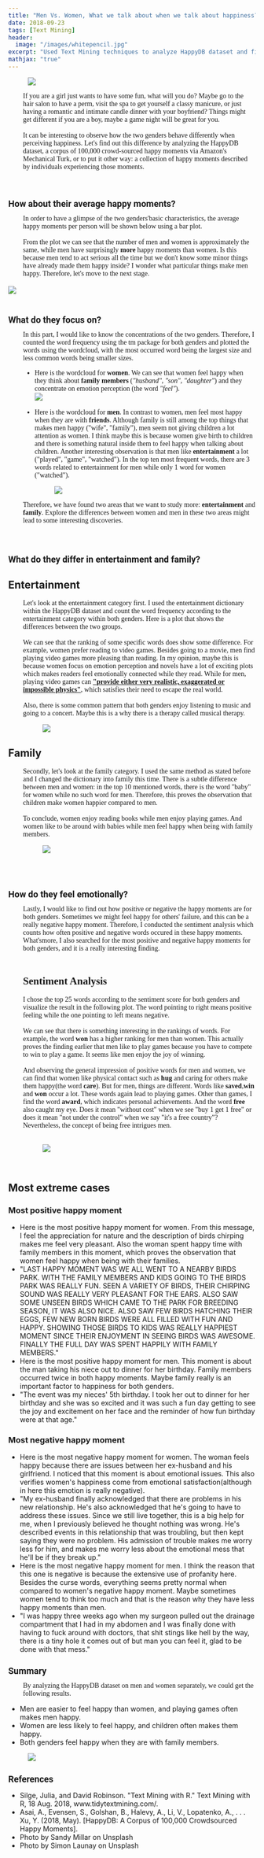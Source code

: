 ```yaml
---
title: "Men Vs. Women, What we talk about when we talk about happiness?"
date: 2018-09-23
tags: [Text Mining]
header:
  image: "/images/whitepencil.jpg"
excerpt: "Used Text Mining techniques to analyze HappyDB dataset and find differences between the reasons that make men and women happy"
mathjax: "true"
---
```


<figure>
  <img src="/images/woman_man.jpg">
</figure>
<div style="font-size:14px;font-family:'Montserrat';margin-left:30px;">

  If you are a girl just wants to have some fun, what will you do? Maybe go to the hair salon to have a perm, visit the spa to get yourself a classy manicure, or just having a romantic and intimate candle dinner with your boyfriend? Things might get different if you are a boy, maybe a game night will be great for you.
<br>
<br>
It can be interesting to observe how the two genders behave differently when perceiving happiness. Let's find out this difference by analyzing the HappyDB dataset, a corpus of 100,000 crowd-sourced happy moments via Amazon's Mechanical Turk, or to put it other way: a collection of happy moments described by individuals experiencing those moments.
</div>
<br>
<h1 style="font-family:'Roboto';font-size:18px;">How about their average happy moments?</h1>
<div style="font-size:14px;font-family:'Montserrat';margin-left:30px;">
In order to have a glimpse of the two genders'basic characteristics, the average happy moments per person will be shown below using a bar plot.
<br>
<br>
From the plot we can see that the number of men and women is approximately the same, while men have surprisingly <strong>more</strong> happy moments than women. Is this because men tend to act serious all the time but we don't know some minor things have already made them happy inside? I wonder what particular things make men happy. Therefore, let's move to the next stage.</div>
<br>
<img src="{{ site.url }}{{ site.baseurl }}/images/gender/gender_general.png">
<br>
<br>
<h1 style="font-family:'Roboto';font-size:18px;">What do they focus on?</h1>
<div style="font-size:14px;font-family:'Montserrat';margin-left:30px;">
In this part, I would like to know the concentrations of the two genders. Therefore, I counted the word frequency using the tm package for both genders and plotted the words using the wordcloud, with the most occurred word being the largest size and less common words being smaller sizes.
<br>
<ul class="thin-text">
<li>Here is the wordcloud for <strong>women</strong>. We can see that women feel happy when they think about <strong>family members</strong> (<i>"husband", "son", "daughter"</i>) and they concentrate on emotion perception (the word <i>"feel"</i>).</li>
<img src="{{ site.url }}{{ site.baseurl }}/images/gender/gender_women.png">
<br>
<br>
<li>Here is the wordcloud for <strong>men</strong>. In contrast to women, men feel most happy when they are with <strong>friends</strong>. Although family is still among the top things that makes men happy ("wife", "family"), men seem not giving children a lot attention as women. I think maybe this is because women give birth to children and there is something natural inside them to feel happy when talking about children. Another interesting observation is that men like <strong>entertainment</strong> a lot ("played", "game", "watched"). In the top ten most frequent words, there are 3 words related to entertainment for men while only 1 word for women ("watched").</li>
<figure>
  <img src="/images/gender/gender_men.png">
</figure>
</ul>
Therefore, we have found two areas that we want to study more: <strong>entertainment</strong> and <strong>family</strong>. Explore the differences between women and men in these two areas might lead to some interesting discoveries.</div>
<br>
<br>
<h1 style="font-family:'Roboto';font-size:18px;">What do they differ in entertainment and family?</h1>
<h2 class="thin-text">Entertainment</h2>
<div style="font-size:14px;font-family:'Montserrat';margin-left:30px;">
Let's look at the entertainment category first. I used the entertainment dictionary within the HappyDB dataset and count the word frequency according to the entertainment category within both genders. Here is a plot that shows the differences between the two groups.
<br>
<br>
We can see that the ranking of some specific words does show some difference. For example, women prefer reading to video games. Besides going to a movie, men find playing video games more pleasing than reading. In my opinion, maybe this is because women focus on emotion perception and novels have a lot of exciting plots which  makes readers feel emotionally connected while they read. While for men, playing video games can  <a href="https://en.wikipedia.org/wiki/Game#Video_games"><strong>"provide either very realistic, exaggerated or impossible physics"</strong></a>, which satisfies their need to escape the real world.
<br>
<br>
 Also, there is some common pattern that both genders enjoy listening to music and going to a concert. Maybe this is a why there is a therapy called musical therapy.
<br>
 <figure>
   <img src="/images/gender/gender_entertain.png">
 </figure>
</div>

<h2 class="thin-text">Family</h2>
<div style="font-size:14px;font-family:'Montserrat';margin-left:30px;">
Secondly, let's look at the family category. I used the same method as stated before and I changed the dictionary into family this time. There is a subtle difference between men and women: in the top 10 mentioned words, there is the word "baby" for women while no such word for men. Therefore, this proves the observation that children make women happier compared to men.
<br>
<br>
 To conclude, women enjoy reading books while men enjoy playing games. And women like to be around with babies while men feel happy when being with family members.
<br>

<figure>
  <img src="/images/gender/gender_family.png">
</figure>
</div>
<br>
<br>


<h1 style="font-family:'Roboto';font-size:18px;">How do they feel emotionally?</h1>
<div style="font-size:14px;font-family:'Montserrat';margin-left:30px;">
Lastly, I would like to find out how positive or negative the happy moments are for both genders. Sometimes we might feel happy for others' failure, and this can be a really negative happy moment. Therefore, I conducted the sentiment analysis which counts how often positive and negative words occured in these happy moments. What'smore, I also searched for the most positive and negative happy moments for both genders, and it is a really interesting finding.
<br>
<br>

<h2 class="thin-text">Sentiment Analysis</h2>
I chose the top 25 words according to the sentiment score for both genders and visualize the result in the following plot. The word pointing to right means positive feeling while the one pointing to left means negative.
<br>
<br>
 We can see that there is something interesting in the rankings of words. For example, the word <strong>won</strong> has a higher ranking for men than women. This actually proves the finding earlier that men like to play games because you have to compete to win to play a game. It seems like men enjoy the joy of winning.
<br>
<br>
 And observing the general impression of positive words for men and women, we can find that women like physical contact such as <strong>hug</strong> and caring for others make them happy(the word <strong>care</strong>). But for men, things are different. Words like <strong>saved</strong>,<strong>win</strong> and <strong>won</strong> occur a lot. These words again lead to playing games. Other than games, I find the word <strong>award</strong>, which indicates personal achievements. And the word <strong>free</strong> also caught my eye. Does it mean "without cost" when we see "buy 1 get 1 free" or does it mean "not under the control" when we say "it's a free country"? Nevertheless, the concept of being free intrigues men.
<br>
<br>
 <figure>
   <img src="/images/gender/newplot.png">
 </figure>
<br>
</div>

<h2 class="thin-text">Most extreme cases</h2>
<h3 class="thin-text">Most positive happy moment</h3>
<ul class="thin-text">

<li>Here is the most positive happy moment for women. From this message, I feel the appreciation for nature and the description of birds chirping makes me feel very pleasant. Also the woman spent happy time with family members in this moment, which proves the observation that women feel happy when being with their families.</li>

<li>"LAST HAPPY MOMENT WAS WE ALL WENT TO A NEARBY BIRDS PARK. WITH THE FAMILY MEMBERS AND KIDS GOING TO THE BIRDS PARK WAS REALLY FUN. SEEN A VARIETY OF BIRDS, THEIR CHIRPING SOUND WAS REALLY VERY PLEASANT FOR THE EARS. ALSO SAW SOME UNSEEN BIRDS WHICH CAME TO THE PARK FOR BREEDING SEASON, IT WAS ALSO NICE. ALSO SAW FEW BIRDS HATCHING THEIR EGGS, FEW NEW BORN BIRDS WERE ALL FILLED WITH FUN AND HAPPY. SHOWING THOSE BIRDS TO KIDS WAS REALLY HAPPIEST MOMENT SINCE THEIR ENJOYMENT IN SEEING BIRDS WAS AWESOME. FINALLY THE FULL DAY WAS SPENT HAPPILY WITH FAMILY MEMBERS."</li>


<li>Here is the most positive happy moment for men. This moment is about the man taking his niece out to dinner for her birthday. Family members occurred twice in both happy moments. Maybe family really is an important factor to happiness for both genders.</li>

<li>"The event was my nieces' 5th birthday. I took her out to dinner for her birthday and she was so excited and it was such a fun day getting to see the joy and excitement on her face and the reminder of how fun birthday were at that age."</li>
</ul>

<h3 class="thin-text">Most negative happy moment</h3>

<ul class="thin-text">

<li>Here is the most negative happy moment for women. The woman feels happy because there are issues between her ex-husband and his girlfriend. I noticed that this moment is about emotional issues. This also verifies women's happiness come from emotional satisfaction(although in here this emotion is really negative).</li>
<li>"My ex-husband finally acknowledged that there are problems in his new relationship. He's also acknowledged that he's going to have to address these issues. Since we still live together, this is a big help for me, when I previously believed he thought nothing was wrong. He's described events in this relationship that was troubling, but then kept saying they were no problem. His admission of trouble makes me worry less for him, and makes me worry less about the emotional mess that he'll be if they break up."</li>


<li>Here is the most negative happy moment for men. I think the reason that this one is negative is because the extensive use of profanity here. Besides the curse words, everything seems pretty normal when compared to women's negative happy moment. Maybe sometimes women tend to think too much and that is the reason why they have less happy moments than men.</li>
<li>"I was happy three weeks ago when my surgeon pulled out the drainage compartment that I had in my abdomen and I was finally done with having to fuck around with doctors, that shit stings like hell by the way, there is a tiny hole it comes out of but man you can feel it, glad to be done with that mess."</li>
</ul>

<h1 style="font-family:'Roboto';font-size:18px;">Summary</h1>
<div style="font-size:14px;font-family:'Montserrat';margin-left:30px;">
By analyzing the HappyDB dataset on men and women separately, we could get the following results.</div>
<ul class="thin-text">
<li>Men are easier to feel happy than women, and playing games often makes men happy.</li>
<li>Women are less likely to feel happy, and children often makes them happy.</li>
<li>Both genders feel happy when they are with family members.</li>
</ul>

<figure>
  <img src="/images/family.jpg">
</figure>
<h1 style="font-family:'Roboto';font-size:18px;">References</h1>
<ul class="thin-text">
<li>Silge, Julia, and David Robinson. "Text Mining with R." Text Mining with R, 18 Aug. 2018, www.tidytextmining.com/.</li>
<li>Asai, A., Evensen, S., Golshan, B., Halevy, A., Li, V., Lopatenko, A., . . . Xu, Y. (2018, May). [HappyDB: A Corpus of 100,000 Crowdsourced Happy Moments].</li>
<li>Photo by Sandy Millar on Unsplash</li>
<li>Photo by Simon Launay on Unsplash</li>
</ul>
